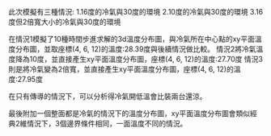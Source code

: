 此次模擬有三種情況: 1.16度的冷氣與30度的環境 2.10度的冷氣與30度的環境 3.16度但2倍寬大小的冷氣與30度的環境

在情況1模擬了10種時間步進求解的3d溫度分布圖，與冷氣所在中心點的xy平面溫度分布圖，並取座標(4, 6, 12)的溫度:28.39度與後續情況做比較。 情況2將冷氣溫度降為10度，並直接產生xy平面溫度分布圖，座標(4, 6, 12)的溫度:27.70度 情況3則是將冷氣變為2倍寬，並直接產生xy平面溫度分布圖，座標(4, 6, 12)的溫度:27.95度

在只有傳導的情況下，可以分析得冷氣開低溫會比裝兩台還涼。

最後附加一個整面都是冷氣的情況下的溫度分布圖，xy平面溫度分布圖會類似經典2維情況下，3個邊界條件相同，一面溫度不同的情況。

